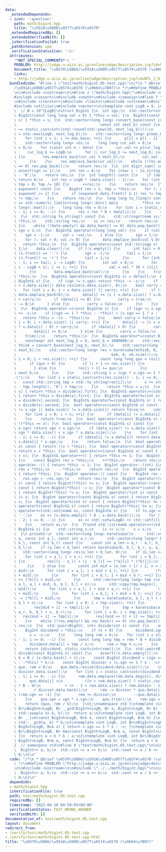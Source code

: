 ```yaml
---
data:
  _extendedDependsOn:
  - icon: ':question:'
    path: math/bigint.hpp
    title: "\u591A\u500D\u9577\u6574\u6570"
  _extendedRequiredBy: []
  _extendedVerifiedWith: []
  _isVerificationFailed: true
  _pathExtension: cpp
  _verificationStatusIcon: ':x:'
  attributes:
    '*NOT_SPECIAL_COMMENTS*': ''
    PROBLEM: http://judge.u-aizu.ac.jp/onlinejudge/description.jsp?id=NTL_2_D
    document_title: "\u6570\u5B66/\u591A\u500D\u9577\u6574\u6570 (\u9664\u7B97)"
    links:
    - http://judge.u-aizu.ac.jp/onlinejudge/description.jsp?id=NTL_2_D
  bundledCode: "#line 1 \"test/math/bigint.05.test.cpp\"\n/*\n * @brief \u6570\u5B66\
    /\u591A\u500D\u9577\u6574\u6570 (\u9664\u7B97)\n */\n#define PROBLEM \"http://judge.u-aizu.ac.jp/onlinejudge/description.jsp?id=NTL_2_D\"\
    \n\n#include <iostream>\n\n#line 2 \"math/bigint.hpp\"\n#include <algorithm>\n\
    #include <cassert>\n#include <cmath>\n#include <iomanip>\n#line 7 \"math/bigint.hpp\"\
    \n#include <iterator>\n#include <limits>\n#include <sstream>\n#include <string>\n\
    #include <utility>\n#include <vector>\n\ntemplate <int LogB = 9, int B = 1000000000>\
    \  // B = 10^{LogB}\nstruct BigInt {\n  int sgn;\n  std::vector<int> data;\n \
    \ BigInt(const long long val = 0) { *this = val; }\n  BigInt(const std::string&\
    \ s) { *this = s; }\n  std::vector<long long> convert_base(const int next_log_b,\n\
    \                                      const int next_b) const {\n    assert(next_b\
    \ == static_cast<int>(std::round(std::pow(10, next_log_b))));\n    const int max_base\
    \ = std::max(LogB, next_log_b);\n    std::vector<long long> p(max_base + 1, 1);\n\
    \    for (int i = 1; i <= max_base; ++i) {\n      p[i] = p[i - 1] * 10;\n    }\n\
    \    std::vector<long long> res;\n    long long cur_val = 0;\n    int cur_log_b\
    \ = 0;\n    for (const int e : data) {\n      cur_val += p[cur_log_b] * e;\n \
    \     cur_log_b += LogB;\n      for (; cur_log_b >= next_log_b; cur_log_b -= next_log_b)\
    \ {\n        res.emplace_back(cur_val % next_b);\n        cur_val /= next_b;\n\
    \      }\n    }\n    res.emplace_back(cur_val);\n    while (!res.empty() && res.back()\
    \ == 0) res.pop_back();\n    return res;\n  }\n  int digit_sum() const {\n   \
    \ assert(sgn == 1);\n    int res = 0;\n    for (char c : to_string()) res += c\
    \ - '0';\n    return res;\n  }\n  int length() const {\n    if (data.empty())\
    \ return 0;\n    int res = LogB * (data.size() - 1);\n    for (int tmp = data.back();\
    \ tmp > 0; tmp /= 10) {\n      ++res;\n    }\n    return res;\n  }\n  BigInt pow(BigInt\
    \ exponent) const {\n    BigInt res = 1, tmp = *this;\n    for (; exponent > 0;\
    \ exponent /= 2) {\n      if (exponent.data.front() & 1) res *= tmp;\n      tmp\
    \ *= tmp;\n    }\n    return res;\n  }\n  long long to_llong() const {\n    assert(*this\
    \ >= std::numeric_limits<long long>::min() &&\n           *this <= std::numeric_limits<long\
    \ long>::max());\n    long long res = 0;\n    for (int i = static_cast<int>(data.size())\
    \ - 1; i >= 0; --i) {\n      res = res * B + data[i];\n    }\n    return res;\n\
    \  }\n  std::string to_string() const {\n    std::stringstream ss;\n    ss <<\
    \ *this;\n    std::string res;\n    ss >> res;\n    return res;\n  }\n  void trim()\
    \ {\n    while (!data.empty() && data.back() == 0) data.pop_back();\n    if (data.empty())\
    \ sgn = 1;\n  }\n  BigInt& operator=(long long val) {\n    if (val < 0) {\n  \
    \    sgn = -1;\n      val = -val;\n    } else {\n      sgn = 1;\n    }\n    data.clear();\n\
    \    for (; val > 0; val /= B) {\n      data.emplace_back(val % B);\n    }\n \
    \   return *this;\n  }\n  BigInt& operator=(const std::string& s) {\n    sgn =\
    \ 1;\n    data.clear();\n    if (!s.empty()) {\n      int tail = 0;\n      if\
    \ (s.front() == '-') {\n        sgn = -1;\n        tail = 1;\n      } else if\
    \ (s.front() == '+') {\n        tail = 1;\n      }\n      for (int i = s.length()\
    \ - 1; i >= tail; i -= LogB) {\n        int val = 0;\n        for (int j = std::max(tail,\
    \ i - LogB + 1); j <= i; ++j) {\n          val = val * 10 + (s[j] - '0');\n  \
    \      }\n        data.emplace_back(val);\n      }\n    }\n    trim();\n    return\
    \ *this;\n  }\n  BigInt& operator=(const BigInt& x) = default;\n  BigInt& operator+=(const\
    \ BigInt& x) {\n    if (sgn != x.sgn) return *this -= -x;\n    if (data.size()\
    \ < x.data.size()) data.resize(x.data.size(), 0);\n    bool carry = false;\n \
    \   for (int i = 0; i < x.data.size() || carry; ++i) {\n      if (i == data.size())\
    \ data.emplace_back(0);\n      data[i] += (i < x.data.size() ? x.data[i] : 0)\
    \ + carry;\n      if (data[i] >= B) {\n        carry = true;\n        data[i]\
    \ -= B;\n      } else {\n        carry = false;\n      }\n    }\n    return *this;\n\
    \  }\n  BigInt& operator-=(const BigInt& x) {\n    if (sgn != x.sgn) return *this\
    \ += -x;\n    if ((sgn == 1 ? *this : -*this) < (x.sgn == 1 ? x : -x)) {\n   \
    \   return *this = -(x - *this);\n    }\n    bool carry = false;\n    for (int\
    \ i = 0; i < data.size() || carry; ++i) {\n      data[i] -= (i < x.data.size()\
    \ ? x.data[i] : 0) + carry;\n      if (data[i] < 0) {\n        carry = true;\n\
    \        data[i] += B;\n      } else {\n        carry = false;\n      }\n    }\n\
    \    trim();\n    return *this;\n  }\n  BigInt& operator*=(const BigInt& x) {\n\
    \    constexpr int next_log_b = 6, next_b = 1000000;\n    std::vector<long long>\
    \ this6 = convert_base(next_log_b, next_b);\n    std::vector<long long> x6 = x.convert_base(next_log_b,\
    \ next_b);\n    std::vector<long long> res = karatsuba(&this6, 0, this6.size(),\n\
    \                                           &x6, 0, x6.size());\n    for (int\
    \ i = 0; i < res.size(); ++i) {\n      const long long quo = res[i] / next_b;\n\
    \      if (quo > 0) {\n        if (i + 1 == res.size()) {\n          res.emplace_back(quo);\n\
    \        } else {\n          res[i + 1] += quo;\n        }\n        res[i] %=\
    \ next_b;\n      }\n    }\n    std::string s = (sgn * x.sgn == 1 ? \"+\" : \"\
    -\");\n    for (int i = static_cast<int>(res.size()) - 1; i >= 0; --i) {\n   \
    \   const std::string tmp = std::to_string(res[i]);\n      s += std::string(next_log_b\
    \ - tmp.length(), '0') + tmp;\n    }\n    return *this = s;\n  }\n  BigInt& operator/=(int\
    \ x) { return *this = divide(x).first; }\n  BigInt& operator/=(const BigInt& x)\
    \ { return *this = divide(x).first; }\n  BigInt& operator%=(int x) { return *this\
    \ = divide(x).second; }\n  BigInt& operator%=(const BigInt& x) { return *this\
    \ = divide(x).second; }\n  bool operator==(const BigInt& x) const {\n    if (sgn\
    \ != x.sgn || data.size() != x.data.size()) return false;\n    const int n = data.size();\n\
    \    for (int i = 0; i < n; ++i) {\n      if (data[i] != x.data[i]) return false;\n\
    \    }\n    return true;\n  }\n  bool operator!=(const BigInt& x) const { return\
    \ !(*this == x); }\n  bool operator<(const BigInt& x) const {\n    if (sgn !=\
    \ x.sgn) return sgn < x.sgn;\n    if (data.size() != x.data.size()) {\n      return\
    \ sgn * data.size() < x.sgn * x.data.size();\n    }\n    for (int i = static_cast<int>(data.size())\
    \ - 1; i >= 0; --i) {\n      if (data[i] != x.data[i]) return data[i] * sgn <\
    \ x.data[i] * x.sgn;\n    }\n    return false;\n  }\n  bool operator<=(const BigInt&\
    \ x) const { return !(x < *this); }\n  bool operator>(const BigInt& x) const {\
    \ return x < *this; }\n  bool operator>=(const BigInt& x) const { return !(*this\
    \ < x); }\n  BigInt& operator++() { return *this += 1; }\n  BigInt operator++(int)\
    \ {\n    const BigInt res = *this;\n    ++*this;\n    return res;\n  }\n  BigInt&\
    \ operator--() { return *this -= 1; }\n  BigInt operator--(int) {\n    const BigInt\
    \ res = *this;\n    --*this;\n    return res;\n  }\n  BigInt operator+() const\
    \ { return *this; }\n  BigInt operator-() const {\n    BigInt res = *this;\n \
    \   res.sgn = -res.sgn;\n    return res;\n  }\n  BigInt operator+(const BigInt&\
    \ x) const { return BigInt(*this) += x; }\n  BigInt operator-(const BigInt& x)\
    \ const { return BigInt(*this) -= x; }\n  BigInt operator*(const BigInt& x) const\
    \ { return BigInt(*this) *= x; }\n  BigInt operator/(int x) const { return BigInt(*this)\
    \ /= x; }\n  BigInt operator/(const BigInt& x) const { return BigInt(*this) /=\
    \ x; }\n  BigInt operator%(int x) const { return BigInt(*this) %= x; }\n  BigInt\
    \ operator%(const BigInt& x) const { return BigInt(*this) %= x; }\n  friend std::ostream&\
    \ operator<<(std::ostream& os, const BigInt& x) {\n    if (x.sgn == -1) os <<\
    \ '-';\n    os << (x.data.empty() ? 0 : x.data.back());\n    for (int i = static_cast<int>(x.data.size())\
    \ - 2; i >= 0; --i) {\n      os << std::setw(LogB) << std::setfill('0') << x.data[i];\n\
    \    }\n    return os;\n  }\n  friend std::istream& operator>>(std::istream& is,\
    \ BigInt& x) {\n    std::string s;\n    is >> s;\n    x = s;\n    return is;\n\
    \  }\n private:\n  std::vector<long long> karatsuba(\n      std::vector<long long>*\
    \ a, const int a_l, const int a_r,\n      std::vector<long long>* b, const int\
    \ b_l, const int b_r) const {\n    const int a_len = a_r - a_l, b_len = b_r -\
    \ b_l;\n    if (a_len < b_len) return karatsuba(b, b_l, b_r, a, a_l, a_r);\n \
    \   std::vector<long long> res(a_len + b_len, 0);\n    if (b_len <= 32) {\n  \
    \    for (int i = a_l; i < a_r; ++i) {\n        for (int j = b_l; j < b_r; ++j)\
    \ {\n          res[(i - a_l) + (j - b_l)] += (*a)[i] * (*b)[j];\n        }\n \
    \     }\n    } else {\n      const int mid = (a_len + 1) / 2, n = std::min(a_len,\
    \ mid);\n      for (int i = a_l; i + mid < a_r; ++i) {\n        (*a)[i] += (*a)[i\
    \ + mid];\n      }\n      for (int i = b_l; i + mid < b_r; ++i) {\n        (*b)[i]\
    \ += (*b)[i + mid];\n      }\n      std::vector<long long> tmp =\n          karatsuba(a,\
    \ a_l, a_l + mid, b, b_l, b_l + n);\n      std::copy(tmp.begin(), tmp.end(), std::next(res.begin(),\
    \ mid));\n      for (int i = a_l; i + mid < a_r; ++i) {\n        (*a)[i] -= (*a)[i\
    \ + mid];\n      }\n      for (int i = b_l; i + mid < b_r; ++i) {\n        (*b)[i]\
    \ -= (*b)[i + mid];\n      }\n      tmp = karatsuba(a, a_l, a_l + mid, b, b_l,\
    \ b_l + n);\n      for (int i = 0; i < tmp.size(); ++i) {\n        res[i] += tmp[i];\n\
    \        res[mid + i] -= tmp[i];\n      }\n      tmp = karatsuba(a, a_l + mid,\
    \ a_r, b, b_l + n, b_r);\n      for (int i = 0; i < tmp.size(); ++i) {\n     \
    \   res[mid + i] -= tmp[i];\n        res[(mid << 1) + i] += tmp[i];\n      }\n\
    \    }\n    while (!res.empty() && res.back() == 0) res.pop_back();\n    return\
    \ res;\n  }\n  std::pair<BigInt, int> divide(int x) const {\n    assert(x != 0);\n\
    \    BigInt dividend = *this;\n    if (x < 0) {\n      dividend.sgn = -dividend.sgn;\n\
    \      x = -x;\n    }\n    long long rem = 0;\n    for (int i = static_cast<int>(dividend.data.size())\
    \ - 1; i >= 0; --i) {\n      const long long tmp = rem * B + dividend.data[i];\n\
    \      dividend.data[i] = tmp / x;\n      rem = tmp % x;\n    }\n    dividend.trim();\n\
    \    return {dividend, static_cast<int>(rem)};\n  }\n  std::pair<BigInt, BigInt>\
    \ divide(const BigInt& x) const {\n    assert(!x.data.empty());\n    const int\
    \ k = B / (x.data.back() + 1);\n    const BigInt dividend = (sgn == 1 ? *this\
    \ : -*this) * k;\n    const BigInt divisor = (x.sgn == 1 ? x : -x) * k;\n    BigInt\
    \ quo, rem = 0;\n    quo.data.resize(dividend.data.size());\n    const int n =\
    \ divisor.data.size();\n    for (int i = static_cast<int>(dividend.data.size())\
    \ - 1; i >= 0; --i) {\n      rem.data.emplace(rem.data.begin(), dividend.data[i]);\n\
    \      quo.data[i] =\n          ((n < rem.data.size() ? static_cast<long long>(rem.data[n])\
    \ * B : 0)\n           + (n - 1 < rem.data.size() ? rem.data[n - 1] : 0))\n  \
    \        / divisor.data.back();\n      rem -= divisor * quo.data[i];\n      while\
    \ (rem.sgn == -1) {\n        rem += divisor;\n        --quo.data[i];\n      }\n\
    \    }\n    quo.sgn = sgn * x.sgn;\n    quo.trim();\n    rem.sgn = sgn;\n    rem.trim();\n\
    \    return {quo, rem / k};\n  }\n};\nnamespace std {\ntemplate <int LogB, int\
    \ B>\nBigInt<LogB, B> __gcd(BigInt<LogB, B> a, BigInt<LogB, B> b) {\n  while (!b.data.empty())\
    \ std::swap(a %= b, b);\n  return a;\n}\ntemplate <int LogB, int B>\nBigInt<LogB,\
    \ B> __lcm(const BigInt<LogB, B>& a, const BigInt<LogB, B>& b) {\n  return a /\
    \ std::__gcd(a, b) * b;\n}\ntemplate <int LogB, int B>\nBigInt<LogB, B> abs(const\
    \ BigInt<LogB, B>& x) { return x.sgn == 1 ? x : -x; }\ntemplate <int LogB, int\
    \ B>\nBigInt<LogB, B> max(const BigInt<LogB, B>& a, const BigInt<LogB, B>& b)\
    \ {\n  return a < b ? b : a;\n}\ntemplate <int LogB, int B>\nBigInt<LogB, B> min(const\
    \ BigInt<LogB, B>& a, const BigInt<LogB, B>& b) {\n  return a < b ? a : b;\n}\n\
    }  // namespace std\n#line 9 \"test/math/bigint.05.test.cpp\"\n\nint main() {\n\
    \  BigInt<> a, b;\n  std::cin >> a >> b;\n  std::cout << a / b << '\\n';\n  return\
    \ 0;\n}\n"
  code: "/*\n * @brief \u6570\u5B66/\u591A\u500D\u9577\u6574\u6570 (\u9664\u7B97)\n\
    \ */\n#define PROBLEM \"http://judge.u-aizu.ac.jp/onlinejudge/description.jsp?id=NTL_2_D\"\
    \n\n#include <iostream>\n\n#include \"../../math/bigint.hpp\"\n\nint main() {\n\
    \  BigInt<> a, b;\n  std::cin >> a >> b;\n  std::cout << a / b << '\\n';\n  return\
    \ 0;\n}\n"
  dependsOn:
  - math/bigint.hpp
  isVerificationFile: true
  path: test/math/bigint.05.test.cpp
  requiredBy: []
  timestamp: '2022-04-18 04:59:03+09:00'
  verificationStatus: TEST_WRONG_ANSWER
  verifiedWith: []
documentation_of: test/math/bigint.05.test.cpp
layout: document
redirect_from:
- /verify/test/math/bigint.05.test.cpp
- /verify/test/math/bigint.05.test.cpp.html
title: "\u6570\u5B66/\u591A\u500D\u9577\u6574\u6570 (\u9664\u7B97)"
---
```

